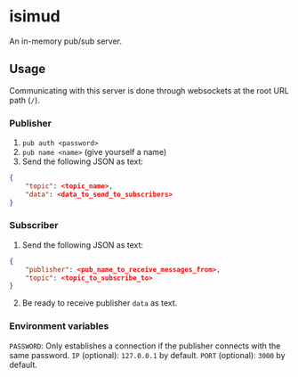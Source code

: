 # isimud

An in-memory pub/sub server.

## Usage

Communicating with this server is done through websockets at the root URL path (`/`).

### Publisher

1. `pub auth <password>`
2. `pub name <name>` (give yourself a name)
3. Send the following JSON as text:

```json
{
    "topic": <topic_name>,
    "data": <data_to_send_to_subscribers>
}
```

### Subscriber

1. Send the following JSON as text:

```json
{
    "publisher": <pub_name_to_receive_messages_from>,
    "topic": <topic_to_subscribe_to>
}
```

2. Be ready to receive publisher `data` as text.

### Environment variables

`PASSWORD`: Only establishes a connection if the publisher connects with the same password.
`IP` (optional): `127.0.0.1` by default.
`PORT` (optional): `3000` by default.
